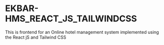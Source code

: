 # EKBAR-HMS_REACT_JS_TAILWINDCSS
 This is frontend for an Online hotel management system implemented using the React jS and Tailwind CSS 
